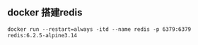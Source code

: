 ## docker 搭建redis

```shell script
docker run --restart=always -itd --name redis -p 6379:6379 redis:6.2.5-alpine3.14
```
